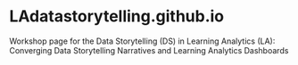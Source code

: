 # LAdatastorytelling.github.io
Workshop page for the Data Storytelling (DS) in Learning Analytics (LA): Converging Data Storytelling Narratives and Learning Analytics Dashboards
